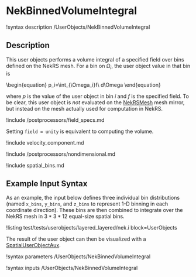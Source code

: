 # NekBinnedVolumeIntegral

!syntax description /UserObjects/NekBinnedVolumeIntegral

## Description

This user objects performs a volume integral of a specified field
over bins defined on the NekRS mesh. For a bin on $\Omega_i$,
the user object value in that bin is

\begin{equation}
p_i=\int_{\Omega_i}f\ d\Omega
\end{equation}

where $p$ is the value of the user object in bin $i$ and
$f$ is the specified field.
To be clear, this user object is *not* evaluated on the
[NekRSMesh](/mesh/NekRSMesh.md) mesh mirror, but instead on the mesh actually
used for computation in NekRS.

!include /postprocessors/field_specs.md

Setting `field = unity` is equivalent to computing the volume.

!include velocity_component.md

!include /postprocessors/nondimensional.md

!include spatial_bins.md

## Example Input Syntax

As an example, the input below defines three individual bin distributions
(named `x_bins`, `y_bins`, and `z_bins` to represent 1-D binning in each
coordinate direction). These bins are then combined to integrate
over the NekRS mesh in $3*3*12$ equal-size spatial bins.

!listing test/tests/userobjects/layered_layered/nek.i
  block=UserObjects

The result of the user object can then be visualized with a
[SpatialUserObjectAux](https://mooseframework.inl.gov/source/auxkernels/SpatialUserObjectAux.html).

!syntax parameters /UserObjects/NekBinnedVolumeIntegral

!syntax inputs /UserObjects/NekBinnedVolumeIntegral
